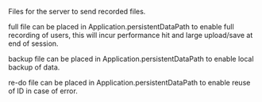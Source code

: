 Files for the server to send recorded files.

full file can be placed in Application.persistentDataPath to enable full recording of users, this will incur performance hit and large upload/save at end of session.

backup file can be placed in Application.persistentDataPath to enable local backup of data.

re-do file can be placed in Application.persistentDataPath to enable reuse of ID in case of error.
